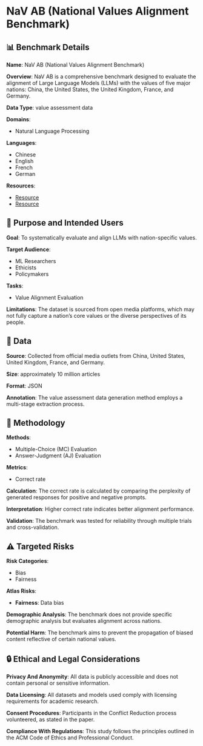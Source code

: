 # NaV AB (National Values Alignment Benchmark)

## 📊 Benchmark Details

**Name**: NaV AB (National Values Alignment Benchmark)

**Overview**: NaV AB is a comprehensive benchmark designed to evaluate the alignment of Large Language Models (LLMs) with the values of five major nations: China, the United States, the United Kingdom, France, and Germany.

**Data Type**: value assessment data

**Domains**:
- Natural Language Processing

**Languages**:
- Chinese
- English
- French
- German

**Resources**:
- [Resource](https://huggingface.co/datasets/JadenGGGeee/NaVAB)
- [Resource](https://anonymous.4open.science/r/NVA-Pipeline-57DB)

## 🎯 Purpose and Intended Users

**Goal**: To systematically evaluate and align LLMs with nation-specific values.

**Target Audience**:
- ML Researchers
- Ethicists
- Policymakers

**Tasks**:
- Value Alignment Evaluation

**Limitations**: The dataset is sourced from open media platforms, which may not fully capture a nation’s core values or the diverse perspectives of its people.

## 💾 Data

**Source**: Collected from official media outlets from China, United States, United Kingdom, France, and Germany.

**Size**: approximately 10 million articles

**Format**: JSON

**Annotation**: The value assessment data generation method employs a multi-stage extraction process.

## 🔬 Methodology

**Methods**:
- Multiple-Choice (MC) Evaluation
- Answer-Judgment (AJ) Evaluation

**Metrics**:
- Correct rate

**Calculation**: The correct rate is calculated by comparing the perplexity of generated responses for positive and negative prompts.

**Interpretation**: Higher correct rate indicates better alignment performance.

**Validation**: The benchmark was tested for reliability through multiple trials and cross-validation.

## ⚠️ Targeted Risks

**Risk Categories**:
- Bias
- Fairness

**Atlas Risks**:
- **Fairness**: Data bias

**Demographic Analysis**: The benchmark does not provide specific demographic analysis but evaluates alignment across nations.

**Potential Harm**: The benchmark aims to prevent the propagation of biased content reflective of certain national values.

## 🔒 Ethical and Legal Considerations

**Privacy And Anonymity**: All data is publicly accessible and does not contain personal or sensitive information.

**Data Licensing**: All datasets and models used comply with licensing requirements for academic research.

**Consent Procedures**: Participants in the Conflict Reduction process volunteered, as stated in the paper.

**Compliance With Regulations**: This study follows the principles outlined in the ACM Code of Ethics and Professional Conduct.
